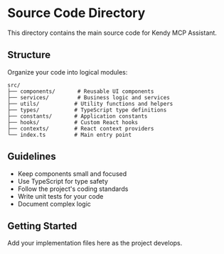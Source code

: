 # Source Code Directory

This directory contains the main source code for Kendy MCP Assistant.

## Structure

Organize your code into logical modules:

```
src/
├── components/       # Reusable UI components
├── services/         # Business logic and services
├── utils/           # Utility functions and helpers
├── types/           # TypeScript type definitions
├── constants/       # Application constants
├── hooks/           # Custom React hooks
├── contexts/        # React context providers
└── index.ts         # Main entry point
```

## Guidelines

- Keep components small and focused
- Use TypeScript for type safety
- Follow the project's coding standards
- Write unit tests for your code
- Document complex logic

## Getting Started

Add your implementation files here as the project develops.

